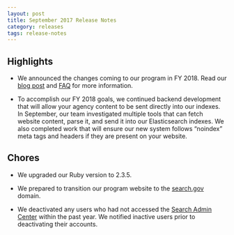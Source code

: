 ```yaml
---
layout: post
title: September 2017 Release Notes
category: releases
tags: release-notes
---
```


## Highlights

* We announced the changes coming to our program in FY 2018. Read our [blog post](/blog/searchgov-blog.html) and [FAQ](/blog/searchgov-faqs-indexing.html) for more information.

* To accomplish our FY 2018 goals, we continued backend development that will allow your agency content to be sent directly into our indexes. In September, our team investigated multiple tools that can fetch website content, parse it, and send it into our Elasticsearch indexes. We also completed work that will ensure our new system follows “noindex” meta tags and headers if they are present on your website.

## Chores

* We upgraded our Ruby version to 2.3.5.

* We prepared to transition our program website to the [search.gov](https://search.gov/) domain. 

* We deactivated any users who had not accessed the [Search Admin Center](https://search.usa.gov/sites/) within the past year. We notified inactive users prior to deactivating their accounts. 
